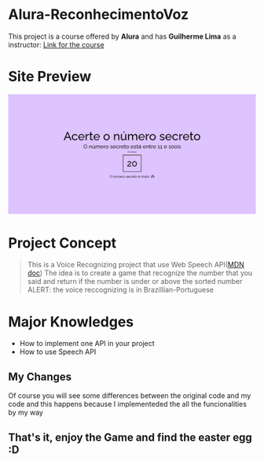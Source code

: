 # Alura-ReconhecimentoVoz

This project is a course offered by **Alura** and has **Guilherme Lima** as a instructor:
[Link for the course](https://cursos.alura.com.br/course/javascript-validacoes-reconhecimento-voz)

# Site Preview 
![Site Preview Screenshot](screenshot.png)

# Project Concept

> This is a Voice Recognizing project that use Web Speech API([MDN doc](https://developer.mozilla.org/en-US/docs/Web/API/Web_Speech_API))
> The idea is to create a game that recognize the number that you said and return if the number is under or above the sorted number
> ALERT: the voice reccognizing is in Brazillian-Portuguese

# Major Knowledges 

- How to implement one API in your project
- How to use Speech API

## My Changes 

Of course you will see some differences between the original code and my code and 
this happens because I implementeded the all the funcionalities by my way 

## That's it, enjoy the Game and find the easter egg :D
